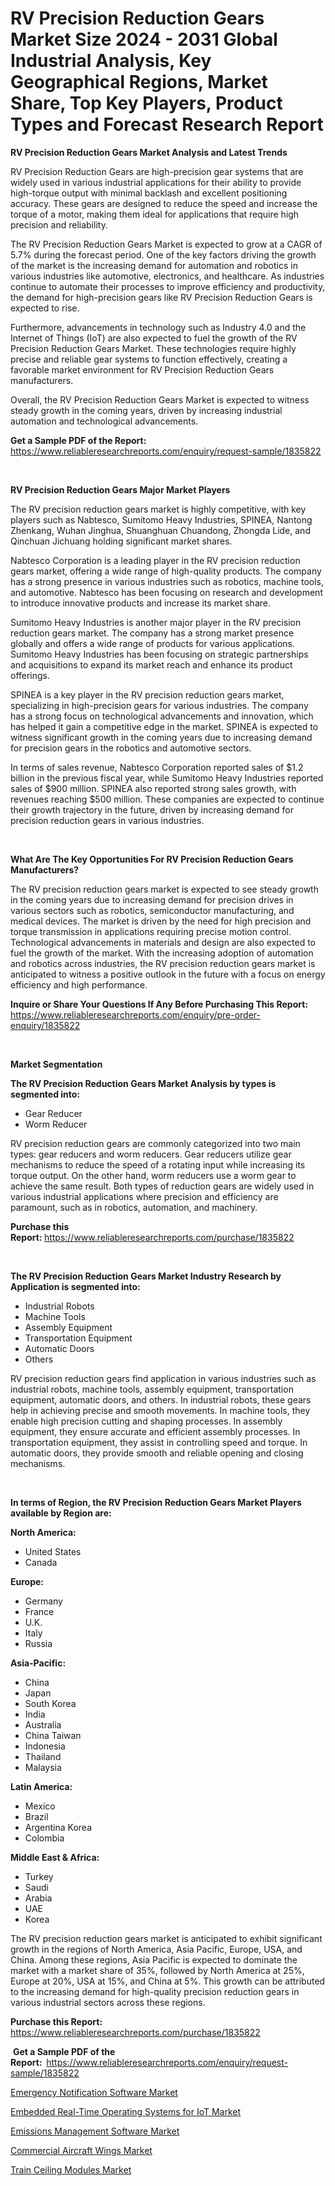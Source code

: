 <p><h1>RV Precision Reduction Gears Market Size 2024 - 2031 Global Industrial Analysis, Key Geographical Regions, Market Share, Top Key Players, Product Types and Forecast Research Report</h1></p><p><strong>RV Precision Reduction Gears Market Analysis and Latest Trends</strong></p>
<p><p>RV Precision Reduction Gears are high-precision gear systems that are widely used in various industrial applications for their ability to provide high-torque output with minimal backlash and excellent positioning accuracy. These gears are designed to reduce the speed and increase the torque of a motor, making them ideal for applications that require high precision and reliability.</p><p>The RV Precision Reduction Gears Market is expected to grow at a CAGR of 5.7% during the forecast period. One of the key factors driving the growth of the market is the increasing demand for automation and robotics in various industries like automotive, electronics, and healthcare. As industries continue to automate their processes to improve efficiency and productivity, the demand for high-precision gears like RV Precision Reduction Gears is expected to rise.</p><p>Furthermore, advancements in technology such as Industry 4.0 and the Internet of Things (IoT) are also expected to fuel the growth of the RV Precision Reduction Gears Market. These technologies require highly precise and reliable gear systems to function effectively, creating a favorable market environment for RV Precision Reduction Gears manufacturers.</p><p>Overall, the RV Precision Reduction Gears Market is expected to witness steady growth in the coming years, driven by increasing industrial automation and technological advancements.</p></p>
<p><strong>Get a Sample PDF of the Report:&nbsp;</strong> <a href="https://www.reliableresearchreports.com/enquiry/request-sample/1835822">https://www.reliableresearchreports.com/enquiry/request-sample/1835822</a></p>
<p>&nbsp;</p>
<p><strong>RV Precision Reduction Gears Major Market Players</strong></p>
<p><p>The RV precision reduction gears market is highly competitive, with key players such as Nabtesco, Sumitomo Heavy Industries, SPINEA, Nantong Zhenkang, Wuhan Jinghua, Shuanghuan Chuandong, Zhongda Lide, and Qinchuan Jichuang holding significant market shares. </p><p>Nabtesco Corporation is a leading player in the RV precision reduction gears market, offering a wide range of high-quality products. The company has a strong presence in various industries such as robotics, machine tools, and automotive. Nabtesco has been focusing on research and development to introduce innovative products and increase its market share.</p><p>Sumitomo Heavy Industries is another major player in the RV precision reduction gears market. The company has a strong market presence globally and offers a wide range of products for various applications. Sumitomo Heavy Industries has been focusing on strategic partnerships and acquisitions to expand its market reach and enhance its product offerings.</p><p>SPINEA is a key player in the RV precision reduction gears market, specializing in high-precision gears for various industries. The company has a strong focus on technological advancements and innovation, which has helped it gain a competitive edge in the market. SPINEA is expected to witness significant growth in the coming years due to increasing demand for precision gears in the robotics and automotive sectors.</p><p>In terms of sales revenue, Nabtesco Corporation reported sales of $1.2 billion in the previous fiscal year, while Sumitomo Heavy Industries reported sales of $900 million. SPINEA also reported strong sales growth, with revenues reaching $500 million. These companies are expected to continue their growth trajectory in the future, driven by increasing demand for precision reduction gears in various industries.</p></p>
<p>&nbsp;</p>
<p><strong>What Are The Key Opportunities For RV Precision Reduction Gears Manufacturers?</strong></p>
<p><p>The RV precision reduction gears market is expected to see steady growth in the coming years due to increasing demand for precision drives in various sectors such as robotics, semiconductor manufacturing, and medical devices. The market is driven by the need for high precision and torque transmission in applications requiring precise motion control. Technological advancements in materials and design are also expected to fuel the growth of the market. With the increasing adoption of automation and robotics across industries, the RV precision reduction gears market is anticipated to witness a positive outlook in the future with a focus on energy efficiency and high performance.</p></p>
<p><strong>Inquire or Share Your Questions If Any Before Purchasing This Report:</strong> <a href="https://www.reliableresearchreports.com/enquiry/pre-order-enquiry/1835822">https://www.reliableresearchreports.com/enquiry/pre-order-enquiry/1835822</a></p>
<p>&nbsp;</p>
<p><strong>Market Segmentation</strong></p>
<p><strong>The RV Precision Reduction Gears Market Analysis by types is segmented into:</strong></p>
<p><ul><li>Gear Reducer</li><li>Worm Reducer</li></ul></p>
<p><p>RV precision reduction gears are commonly categorized into two main types: gear reducers and worm reducers. Gear reducers utilize gear mechanisms to reduce the speed of a rotating input while increasing its torque output. On the other hand, worm reducers use a worm gear to achieve the same result. Both types of reduction gears are widely used in various industrial applications where precision and efficiency are paramount, such as in robotics, automation, and machinery.</p></p>
<p><strong>Purchase this Report:&nbsp;</strong><a href="https://www.reliableresearchreports.com/purchase/1835822">https://www.reliableresearchreports.com/purchase/1835822</a></p>
<p>&nbsp;</p>
<p><strong>The RV Precision Reduction Gears Market Industry Research by Application is segmented into:</strong></p>
<p><ul><li>Industrial Robots</li><li>Machine Tools</li><li>Assembly Equipment</li><li>Transportation Equipment</li><li>Automatic Doors</li><li>Others</li></ul></p>
<p><p>RV precision reduction gears find application in various industries such as industrial robots, machine tools, assembly equipment, transportation equipment, automatic doors, and others. In industrial robots, these gears help in achieving precise and smooth movements. In machine tools, they enable high precision cutting and shaping processes. In assembly equipment, they ensure accurate and efficient assembly processes. In transportation equipment, they assist in controlling speed and torque. In automatic doors, they provide smooth and reliable opening and closing mechanisms.</p></p>
<p>&nbsp;</p>
<p><strong>In terms of Region, the RV Precision Reduction Gears Market Players available by Region are:</strong></p>
<p>
    <p> <strong> North America: </strong>
        <ul>
            <li>United States</li>
            <li>Canada</li>
        </ul>
        </p> 
    <p> <strong> Europe: </strong>
        <ul>
            <li>Germany</li>
            <li>France</li>
            <li>U.K.</li>
            <li>Italy</li>
            <li>Russia</li>
        </ul>
        </p> 
    <p> <strong> Asia-Pacific: </strong>
        <ul>
            <li>China</li>
            <li>Japan</li>
            <li>South Korea</li>
            <li>India</li>
            <li>Australia</li>
            <li>China Taiwan</li>
            <li>Indonesia</li>
            <li>Thailand</li>
            <li>Malaysia</li>
        </ul>
        </p> 
    <p> <strong> Latin America: </strong>
        <ul>
            <li>Mexico</li>
            <li>Brazil</li>
            <li>Argentina Korea</li>
            <li>Colombia</li>
        </ul>
        </p> 
    <p> <strong> Middle East & Africa: </strong>
        <ul>
            <li>Turkey</li>
            <li>Saudi</li>
            <li>Arabia</li>
            <li>UAE</li>
            <li>Korea</li>
        </ul>
    </p>
    </p>
<p><p>The RV precision reduction gears market is anticipated to exhibit significant growth in the regions of North America, Asia Pacific, Europe, USA, and China. Among these regions, Asia Pacific is expected to dominate the market with a market share of 35%, followed by North America at 25%, Europe at 20%, USA at 15%, and China at 5%. This growth can be attributed to the increasing demand for high-quality precision reduction gears in various industrial sectors across these regions.</p></p>
<p><strong>Purchase this Report: </strong><a href="https://www.reliableresearchreports.com/purchase/1835822">https://www.reliableresearchreports.com/purchase/1835822</a></p>
<p>&nbsp;<strong>Get a Sample PDF of the Report:&nbsp;&nbsp;</strong><a href="https://www.reliableresearchreports.com/enquiry/request-sample/1835822">https://www.reliableresearchreports.com/enquiry/request-sample/1835822</a></p>
<p><strong></strong></p>
<p><p><a href="https://medium.com/@adrainbayer7987/emergency-notification-software-market-insight-market-trends-growth-forecasted-from-2024-to-2031-6f273ee9576f">Emergency Notification Software Market</a></p><p><a href="https://github.com/brenzgnarento/Market-Research-Report-List-1/blob/main/embedded-real-time-operating-systems-for-iot-market.md">Embedded Real-Time Operating Systems for IoT Market</a></p><p><a href="https://medium.com/@adrainbayer7987/emissions-management-software-market-insight-market-trends-growth-forecasted-from-2024-to-2031-7d210c04e1e2">Emissions Management Software Market</a></p><p><a href="https://issuu.com/reportprime-2/docs/commercial-aircraft-wings-market-size-2030.pptx">Commercial Aircraft Wings Market</a></p><p><a href="https://issuu.com/reportprime-2/docs/train-ceiling-modules-market-size-2030.pptx">Train Ceiling Modules Market</a></p></p>